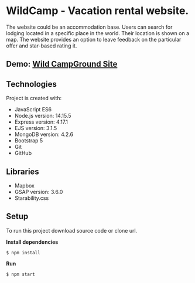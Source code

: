 # WildCamp - Vacation rental website.

The website could be an accommodation base. Users can search for lodging located in a specific place in the world. Their location is shown on a map. The website provides an option to leave feedback on the particular offer and star-based rating it.

## Demo: [Wild CampGround Site](https://wildcampsite.herokuapp.com)

## Technologies
Project is created with:

* JavaScript ES6
* Node.js version: 14.15.5
* Express version: 4.17.1
* EJS version: 3.1.5
* MongoDB version: 4.2.6
* Bootstrap 5
* Git
* GitHub

## Libraries

* Mapbox
* GSAP version: 3.6.0
* Starability.css

## Setup
To run this project download source code or clone url.

**Install dependencies**
```
$ npm install
```
**Run**
```
$ npm start
```

